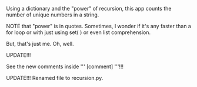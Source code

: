Using a dictionary and the "power" of recursion, this app counts the number of unique numbers in a string.

NOTE that "power" is in quotes. Sometimes, I wonder if it's any faster than a for loop or with just using set( ) or even list comprehension.

But, that's just me. Oh, well.

UPDATE!!!

See the new comments inside ''' [comment] '''!!!

UPDATE!!!
Renamed file to recursion.py.
